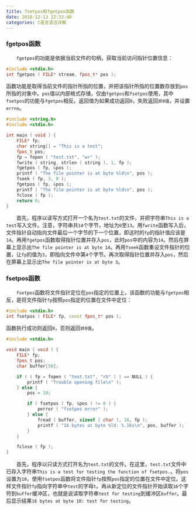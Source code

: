 ```yaml
---
title: fsetpos和fgetpos函数
date: 2018-12-13 12:33:40
categories: C语言语法详解
---
```

### fgetpos函数

&emsp;&emsp;`fgetpos`的功能是依据当前文件的句柄，获取当前访问指针位置信息：

``` cpp
#include <stdio.h>
int fgetpos ( FILE* stream, fpos_t* pos );
```

函数功能是取得当前文件的指针所指的位置，并把该指针所指的位置数存放到`pos`所指的对象中。`pos`值以内部格式存储，仅由`fgetpos`和`fsetpos`使用，其中`fsetpos`的功能与`fgetpos`相反。返回值为如果成功返回`0`，失败返回`非0值`，并设置`errno`。

``` cpp
#include <string.h>
#include <stdio.h>

int main ( void ) {
    FILE* fp;
    char string[] = "This is a test";
    fpos_t pos;
    fp = fopen ( "test.txt", "w+" );
    fwrite ( string, strlen ( string ), 1, fp );
    fgetpos ( fp, &pos );
    printf ( "The file pointer is at byte %ld\n", pos );
    fseek ( fp, 3, 0 );
    fgetpos ( fp, &pos );
    printf ( "The file pointer is at byte %ld\n", pos );
    fclose ( fp );
    return 0;
}
```

&emsp;&emsp;首先，程序以读写方式打开一个名为`test.txt`的文件，并把字符串`This is a test`写入文件。注意，字符串共`14`个字节，地址为`0`至`13`。用`fwrite`函数写入后，文件指针自动指向文件最后一个字节的下一个位置，即这时的`fp`的指针值应该是`14`。再用`fgetpos`函数取得指针位置并存入`pos`，此时`pos`中的内容为`14`。然后在屏幕上显示出`The file pointer is at byte 14`。再用`fseek`函数重设文件指针的位置，让`fp`的值为`3`，即指向文件中第`4`个字节。再次取得指针位置并存入`pos`，然后在屏幕上显示出`The file pointer is at byte 3`。

### fsetpos函数

&emsp;&emsp;`fsetpos`函数将文件指针定位在`pos`指定的位置上，该函数的功能与`fgetpos`相反，是将文件指针`fp`按照`pos`指定的位置在文件中定位：

``` cpp
#include <stdio.h>
int fsetpos ( FILE* fp, const fpos_t* pos );
```

函数执行成功则返回`0`，否则返回`非0值`。

``` cpp
#include <stdio.h>

void main ( void ) {
    FILE* fp;
    fpos_t pos;
    char buffer[50];

    if ( ( fp = fopen ( "test.txt", "rb" ) ) == NULL ) {
        printf ( "Trouble opening file\n" );
    } else {
        pos = 10;

        if ( fsetpos ( fp, &pos ) != 0 ) {
            perror ( "fsetpos error" );
        } else {
            fread ( buffer, sizeof ( char ), 16, fp );
            printf ( "16 bytes at byte %ld: %.16s\n", pos, buffer );
        }
    }

    fclose ( fp );
}
```

&emsp;&emsp;首先，程序以只读方式打开名为`test.txt`的文件。在这里，`test.txt`文件中已存入字符串`This is a test for testing the function of fsetpos.`。将`pos`设置为`10`，使用`fsetpos`函数将文件指针`fp`按照`pos`指定的位置在文件中定位。这样文件指针`fp`指向字符串中`test`的字母`t`。再从新定位的文件指针开始读取`16`个字符到`buffer`缓冲区，也就是说读取字符串`test for testing`到缓冲区`buffer`。最后显示结果`16 bytes at byte 10: test for testing`。